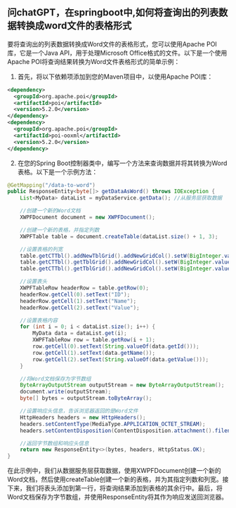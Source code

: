 
## 问chatGPT，在springboot中,如何将查询出的列表数据转换成word文件的表格形式

要将查询出的列表数据转换成Word文件的表格形式，您可以使用Apache POI库，它是一个Java API，用于处理Microsoft Office格式的文件。以下是一个使用Apache POI将查询结果转换为Word文件表格形式的简单示例：

1. 首先，将以下依赖项添加到您的Maven项目中，以使用Apache POI库：
```xml
<dependency>
  <groupId>org.apache.poi</groupId>
  <artifactId>poi</artifactId>
  <version>5.2.0</version>
</dependency>
<dependency>
  <groupId>org.apache.poi</groupId>
  <artifactId>poi-ooxml</artifactId>
  <version>5.2.0</version>
</dependency>

```
2. 在您的Spring Boot控制器类中，编写一个方法来查询数据并将其转换为Word表格。以下是一个示例方法：

```java
@GetMapping("/data-to-word")
public ResponseEntity<byte[]> getDataAsWord() throws IOException {
    List<MyData> dataList = myDataService.getData(); //从服务层获取数据

    //创建一个新的Word文档
    XWPFDocument document = new XWPFDocument();

    //创建一个新的表格，并指定列数
    XWPFTable table = document.createTable(dataList.size() + 1, 3);

    //设置表格的列宽
    table.getCTTbl().addNewTblGrid().addNewGridCol().setW(BigInteger.valueOf(1500));
    table.getCTTbl().getTblGrid().addNewGridCol().setW(BigInteger.valueOf(3000));
    table.getCTTbl().getTblGrid().addNewGridCol().setW(BigInteger.valueOf(1500));

    //设置表头
    XWPFTableRow headerRow = table.getRow(0);
    headerRow.getCell(0).setText("ID");
    headerRow.getCell(1).setText("Name");
    headerRow.getCell(2).setText("Value");

    //设置表格内容
    for (int i = 0; i < dataList.size(); i++) {
        MyData data = dataList.get(i);
        XWPFTableRow row = table.getRow(i + 1);
        row.getCell(0).setText(String.valueOf(data.getId()));
        row.getCell(1).setText(data.getName());
        row.getCell(2).setText(String.valueOf(data.getValue()));
    }

    //将Word文档保存为字节数组
    ByteArrayOutputStream outputStream = new ByteArrayOutputStream();
    document.write(outputStream);
    byte[] bytes = outputStream.toByteArray();

    //设置响应头信息，告诉浏览器返回的是Word文件
    HttpHeaders headers = new HttpHeaders();
    headers.setContentType(MediaType.APPLICATION_OCTET_STREAM);
    headers.setContentDisposition(ContentDisposition.attachment().filename("data.docx").build());

    //返回字节数组和响应头信息
    return new ResponseEntity<>(bytes, headers, HttpStatus.OK);
}

```
在此示例中，我们从数据服务层获取数据，使用XWPFDocument创建一个新的Word文档，然后使用createTable创建一个新的表格，并为其指定列数和列宽。接下来，我们将表头添加到第一行，将查询结果添加到表格的其余行中。最后，将Word文档保存为字节数组，并使用ResponseEntity将其作为响应发送回浏览器。
